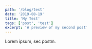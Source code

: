 ```yaml
---
path: '/blog/test'
date: '2019-08-19'
title: 'My Test'
tags: ['post', 'test']
excerpt: 'A preview of my second post'
---
```


Lorem ipsum, sec postm.
